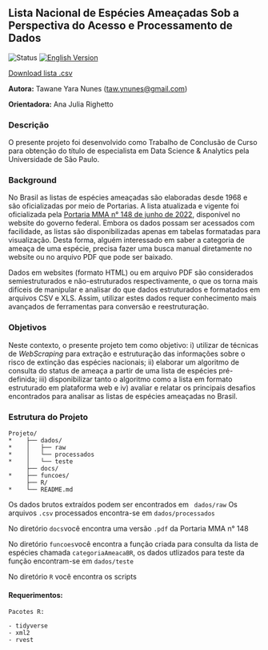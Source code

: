 ## Lista Nacional de Espécies Ameaçadas Sob a Perspectiva do Acesso e Processamento de Dados


![Status](https://img.shields.io/badge/Status-Em%20andamento-green)  [![English Version](https://img.shields.io/badge/English%20Version-Here!-9cf)](README.en.md)

[Download lista .csv](dados/processados/lista_especies_ameacadas_P148.csv)


**Autora:** Tawane Yara Nunes (taw.ynunes@gmail.com)           

**Orientadora:** Ana Julia Righetto


### Descrição

O presente projeto foi desenvolvido como Trabalho de Conclusão de Curso para obtenção do título de especialista em Data Science & Analytics pela Universidade de São Paulo.


### Background

No Brasil as listas de espécies ameaçadas são elaboradas desde 1968 e são oficializadas por meio de Portarias. A lista atualizada e vigente foi oficializada pela [Portaria MMA n° 148 de junho de 2022](https://www.in.gov.br/en/web/dou/-/portaria-mma-n-148-de-7-de-junho-de-2022-406272733), disponível no website do governo federal. Embora os dados possam ser acessados com facilidade, as listas são disponibilizadas apenas em tabelas formatadas para visualização. Desta forma, alguém interessado em saber a categoria de ameaça de uma espécie, precisa fazer uma busca manual diretamente no website ou no arquivo PDF que pode ser baixado.

Dados em websites (formato HTML) ou em arquivo PDF são considerados semiestruturados e não-estruturados respectivamente, o que os torna mais difíceis de manipular e analisar do que dados estruturados e formatados em arquivos CSV e XLS. Assim, utilizar estes dados requer conhecimento mais avançados de ferramentas para conversão e reestruturação.

### Objetivos

Neste contexto, o presente projeto tem como objetivo: i) utilizar de técnicas de *WebScraping* para extração e estruturação das informações sobre o risco de extinção das espécies nacionais; ii) elaborar um algoritmo de consulta do status de ameaça a partir de uma lista de espécies pré-definida; iii) disponibilizar tanto o algoritmo como a lista em formato estruturado em plataforma web e iv) avaliar e relatar os principais desafios encontrados para analisar as listas de espécies ameaçadas no Brasil.

### Estrutura do Projeto

```
Projeto/
*    ├── dados/
*    │   ├── raw
*    │   └── processados
*    │   └── teste
     ├── docs/
*    ├── funcoes/
     ├── R/
*    └── README.md
```

Os dados brutos extraídos podem ser encontrados em ``` dados/raw```
Os arquivos ```.csv``` processados encontra-se em ```dados/processados```

No diretório ```docs```você encontra uma versão ```.pdf``` da Portaria MMA n° 148

No diretório ```funcoes```você encontra a função criada para consulta da lista de espécies
chamada ```categoriaAmeacaBR```, os dados utlizados para teste da função encontram-se em ```dados/teste```

No diretório ```R``` você encontra os scripts


#### Requerimentos:

```
Pacotes R:

- tidyverse
- xml2
- rvest
```

